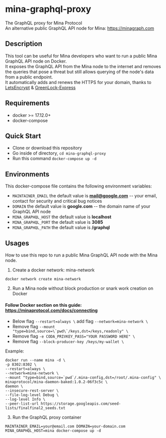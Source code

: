 # mina-graphql-proxy
The GraphQL proxy for Mina Protocol\
An alternative public GraphQL API node for Mina: https://minagraph.com

## Description
This tool can be useful for Mina developers who want to run a public Mina GraphQL API node on Docker.\
It exposes the GraphQL API from the Mina node to the internet and removes the queries that pose a threat but still allows querying of the node's data from a public endpoint.\
It automatically adds and renews the HTTPS for your domain, thanks to [LetsEncrypt](https://letsencrypt.org) & [GreenLock-Express](https://www.npmjs.com/package/greenlock-express)

## Requirements
* docker >= 17.12.0+
* docker-compose

## Quick Start
* Clone or download this repository
* Go inside of directory,  `cd mina-graphql-proxy`
* Run this command `docker-compose up -d`

## Environments
This docker-compose file contains the following environment variables:

* `MAINTAINER_EMAIL` the default value is **mail@google.com** -- your email, contact for security and critical bug notices
* `DOMAIN` the default value is **google.com** -- the domain name of your GraphQL API node
* `MINA_GRAPHQL_HOST` the default value is **localhost**
* `MINA_GRAPHQL_PORT` the default value is **3085**
* `MINA_GRAPHQL_PATH` the default value is **/graphql**

## Usages
How to use this repo to run a public Mina GraphQL API node with the Mina node.

1. Create a docker network: mina-network
```
docker network create mina-network
```

2. Run a Mina node without block production or snark work creation on Docker

#### Follow Docker section on this guide: https://minaprotocol.com/docs/connecting

* Below flag `--restart=always \` add flag `--network=mina-network \`
* Remove flag ``--mount "type=bind,source=\`pwd\`/keys,dst=/keys,readonly" \``
* Remove flag `-e CODA_PRIVKEY_PASS="YOUR PASSWORD HERE" \`
* Remove flag `--block-producer-key /keys/my-wallet \`

Example: 
```
docker run --name mina -d \
-p 8302:8302 \
--restart=always \
--network=mina-network \
--mount "type=bind,source=`pwd`/.mina-config,dst=/root/.mina-config" \
minaprotocol/mina-daemon-baked:1.0.2-06f3c5c \
daemon \
--insecure-rest-server \
--file-log-level Debug \
--log-level Info \
--peer-list-url https://storage.googleapis.com/seed-lists/finalfinal2_seeds.txt
```

3. Run the GraphQL proxy container
```
MAINTAINER_EMAIL=your@email.com DOMAIN=your-domain.com MINA_GRAPHQL_HOST=mina docker-compose up -d
```
